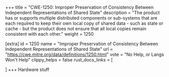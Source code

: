 +++
title = "CWE-1250: Improper Preservation of Consistency Between Independent Representations of Shared State"
description	= "The product has or supports multiple distributed components or sub-systems that are each required to keep their own local copy of shared data - such as state or cache - but the product does not ensure that all local copies remain consistent with each other."
weight = 1250

[extra]
id = 1250
name = "Improper Preservation of Consistency Between Independent Representations of Shared State"
url = "https://cwe.mitre.org/data/definitions/1250.html"
vote = "No Help, or Langs Won't Help"
clippy_helps = false
rust_docs_links = [
	
]
+++
Hardware stuff
